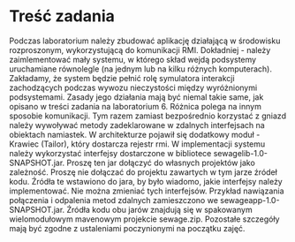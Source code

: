 # Treść zadania
Podczas laboratorium należy zbudować aplikację działającą w środowisku rozproszonym, wykorzystującą do komunikacji RMI. Dokładniej - należy zaimlementować mały systemu, w którego skład wejdą podsystemy uruchamiane równolegle (na jednym lub na kilku różnych komputerach).
Zakładamy, że system będzie pełnić rolę symulatora interakcji zachodzących podczas wywozu nieczystości między wyróżnionymi podsystemami. Zasady jego działania mają być niemal takie same, jak opisano w treści zadania na laboratorium 6. Różnica polega na innym sposobie komunikacji. Tym razem zamiast bezpośrednio korzystać z gniazd należy wywoływać metody zadeklarowane w zdalnych interfejsach na obiektach namiastek. W architekturze pojawił się dodatkowy moduł - Krawiec (Tailor), który dostarcza rejestr rmi.
W implementacji systemu należy wykorzystać interfejsy dostarczone w bibliotece sewagelib-1.0-SNAPSHOT.jar. Proszę ten jar dołączyć do własnych projektów jako zależność. Proszę nie dołączać do projektu zawartych w tym jarze źródeł kodu. Źródła te wstawiono do jara, by było wiadomo, jakie interfejsy należy implementować. Nie można zmieniać tych interfejsów.
Przykład nawiązania połączenia i odpalenia metod zdalnych zamieszczono we sewageapp-1.0-SNAPSHOT.jar.
Źródła kodu obu jarów znajdują się w spakowanym wielomodułowym mavenowym projekcie sewage.zip.
Pozostałe szczegóły mają być zgodne z ustaleniami poczynionymi na początku zajęć.
